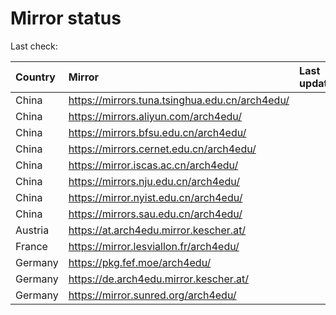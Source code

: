 <script src="./time.js"></script>
# Mirror status
Last check: <script type="text/javascript">localize(1722964770.3672113);</script>

|Country|Mirror|Last update|
|:------|:-----|:----------|
|China|https://mirrors.tuna.tsinghua.edu.cn/arch4edu/|<script type="text/javascript">localize(1722926200);</script>|
|China|https://mirrors.aliyun.com/arch4edu/|<script type="text/javascript">localize(1722926200);</script>|
|China|https://mirrors.bfsu.edu.cn/arch4edu/|<script type="text/javascript">localize(1722926200);</script>|
|China|https://mirrors.cernet.edu.cn/arch4edu/|<script type="text/javascript">localize(1722926200);</script>|
|China|https://mirror.iscas.ac.cn/arch4edu/|<script type="text/javascript">localize(1722926200);</script>|
|China|https://mirrors.nju.edu.cn/arch4edu/|<script type="text/javascript">localize(1722882890);</script>|
|China|https://mirror.nyist.edu.cn/arch4edu/|<script type="text/javascript">localize(1722926200);</script>|
|China|https://mirrors.sau.edu.cn/arch4edu/|<script type="text/javascript">localize(1722926200);</script>|
|Austria|https://at.arch4edu.mirror.kescher.at/|<script type="text/javascript">localize(1722926200);</script>|
|France|https://mirror.lesviallon.fr/arch4edu/|<script type="text/javascript">localize(1722926200);</script>|
|Germany|https://pkg.fef.moe/arch4edu/|<script type="text/javascript">localize(1722926200);</script>|
|Germany|https://de.arch4edu.mirror.kescher.at/|<script type="text/javascript">localize(1722926200);</script>|
|Germany|https://mirror.sunred.org/arch4edu/|<script type="text/javascript">localize(1722926200);</script>|

<script src="./tablefilter/tablefilter.js"></script>
<script src="./table.js"></script>